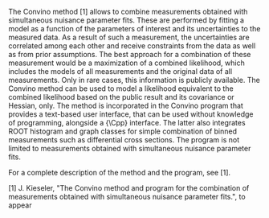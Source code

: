 The Convino method [1] allows to combine measurements obtained with simultaneous nuisance parameter fits. These are performed by fitting a model as a function of the parameters of interest and its uncertainties to the measured data. As a result of such a measurement, the uncertainties are correlated among each other and receive constraints from the data as well as from prior assumptions. The best approach for a combination of these measurement would be a maximization of a combined likelihood, which includes the models of all measurements and the original data of all measurements. Only in rare cases, this information is publicly available. The Convino method can be used to model a likelihood equivalent to the combined likelihood based on the public result and its covariance or Hessian, only.
The method is incorporated in the Convino program that provides a text-based user interface, that can be used without knowledge of programming, alongside a {\Cpp} interface. The latter also integrates ROOT histogram and graph classes for simple combination of binned measurements such as differential cross sections. The program is not limited to measurements obtained with simultaneous nuisance parameter fits. 

For a complete description of the method and the program, see [1].

[1] J. Kieseler, "The Convino method and program for the combination of measurements obtained with simultaneous nuisance parameter fits.", to appear
